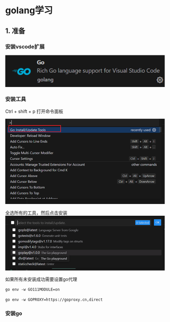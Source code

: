 # golang学习

## 1. 准备

### 安装vscode扩展
![1.png](./imgs/1.jpg)

### 安装工具
Ctrl + shift + p 打开命令面板

![2.png](./imgs/2.jpg)

全选所有的工具，然后点击安装
![3.png](./imgs/3.jpg)

如果所有未安装成功需要设置go代理
```
go env -w GO111MODULE=on

go env -w GOPROXY=https://goproxy.cn,direct
```
### 安装go
